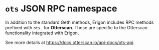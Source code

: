 # `ots` JSON RPC namespace

In addition to the standard Geth methods, Erigon includes RPC methods prefixed with `ots_` for **Otterscan**. These are specific to the Otterscan functionality integrated with Erigon.

See more details at <https://docs.otterscan.io/api-docs/ots-api>. 